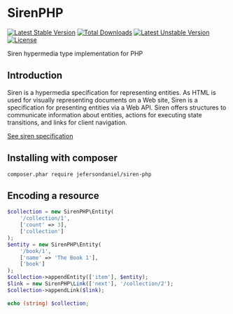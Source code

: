 SirenPHP
========

[![Latest Stable Version](https://poser.pugx.org/jefersondaniel/siren-php/v/stable.svg)](https://packagist.org/packages/jefersondaniel/siren-php) [![Total Downloads](https://poser.pugx.org/jefersondaniel/siren-php/downloads.svg)](https://packagist.org/packages/jefersondaniel/siren-php) [![Latest Unstable Version](https://poser.pugx.org/jefersondaniel/siren-php/v/unstable.svg)](https://packagist.org/packages/jefersondaniel/siren-php) [![License](https://poser.pugx.org/jefersondaniel/siren-php/license.svg)](https://packagist.org/packages/jefersondaniel/siren-php)

Siren hypermedia type implementation for PHP

## Introduction

Siren is a hypermedia specification for representing entities.  As HTML is used for visually representing documents on a Web site, Siren is a specification for presenting entities via a Web API.  Siren offers structures to communicate information about entities, actions for executing state transitions, and links for client navigation.  

[See siren specification](https://github.com/kevinswiber/siren)

## Installing with composer

    composer.phar require jefersondaniel/siren-php
    
## Encoding a resource

```php
$collection = new SirenPHP\Entity(
    '/collection/1',
    ['count' => 3],
    ['collection']
);
$entity = new SirenPHP\Entity(
    '/book/1',
    ['name' => 'The Book 1'],
    ['book']
);
$collection->appendEntity(['item'], $entity);
$link = new SirenPHP\Link(['next'], '/collection/2');
$collection->appendLink($link);
  
echo (string) $collection;
```
